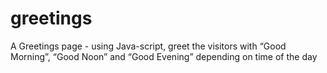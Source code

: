 # greetings
A Greetings page - using Java-script, greet the visitors with “Good Morning”, “Good Noon” and “Good Evening” depending on time of the day
